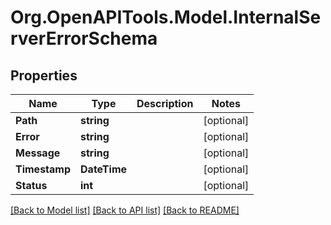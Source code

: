
# Org.OpenAPITools.Model.InternalServerErrorSchema

## Properties

Name | Type | Description | Notes
------------ | ------------- | ------------- | -------------
**Path** | **string** |  | [optional] 
**Error** | **string** |  | [optional] 
**Message** | **string** |  | [optional] 
**Timestamp** | **DateTime** |  | [optional] 
**Status** | **int** |  | [optional] 

[[Back to Model list]](../README.md#documentation-for-models)
[[Back to API list]](../README.md#documentation-for-api-endpoints)
[[Back to README]](../README.md)

